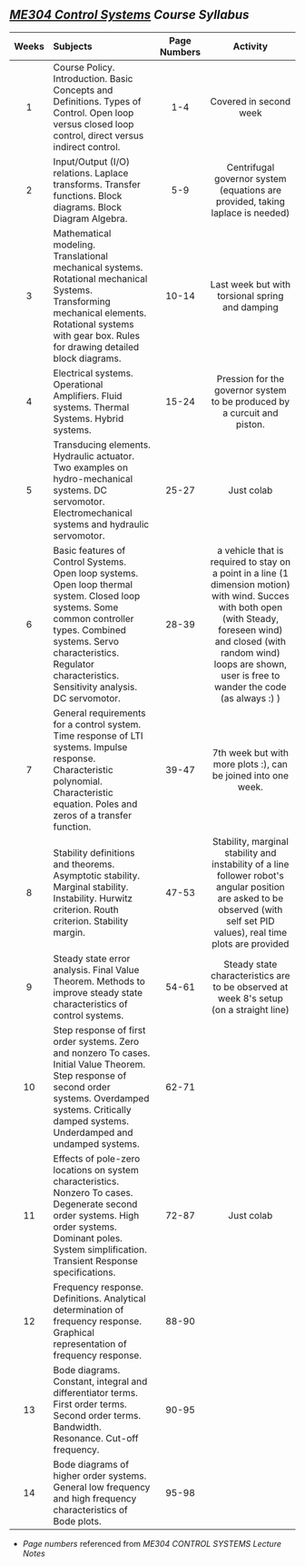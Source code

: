## _[ME304 Control Systems](https://catalog.metu.edu.tr/course.php?course_code=5690304) Course Syllabus_

| Weeks | Subjects | Page Numbers | Activity |
| :---: |:---------| :----------: | :-------:|
|   1   | Course Policy. Introduction. Basic Concepts and Definitions. Types of Control. Open loop versus closed loop control, direct versus indirect control.| 1-4 | Covered in second week  |
|   2   | Input/Output (I/O) relations. Laplace transforms. Transfer functions. Block diagrams. Block Diagram Algebra. | 5-9   |  Centrifugal governor system (equations are provided, taking laplace is needed)  |
|   3   | Mathematical modeling. Translational mechanical systems. Rotational mechanical Systems. Transforming mechanical elements. Rotational systems with gear box. Rules for drawing detailed block diagrams. | 10-14 |  Last week but with torsional spring and damping |
|   4   | Electrical systems. Operational Amplifiers. Fluid systems. Thermal Systems. Hybrid systems. | 15-24 | Pression for the governor system to be produced by a curcuit and piston.  |
|   5   | Transducing elements. Hydraulic actuator. Two examples on hydro-mechanical systems. DC servomotor. Electromechanical systems and hydraulic servomotor. | 25-27 |  Just colab  |
|   6   | Basic features of Control Systems. Open loop systems. Open loop thermal system. Closed loop systems. Some common controller types. Combined systems. Servo characteristics. Regulator characteristics. Sensitivity analysis. DC servomotor. | 28-39 | a vehicle that is required to stay on a point in a line (1 dimension motion) with wind. Succes with both open (with Steady, foreseen wind) and closed (with random wind) loops are shown, user is free to wander the code (as always :) ) |
|   7   | General requirements for a control system. Time response of LTI systems. Impulse response. Characteristic polynomial. Characteristic equation. Poles and zeros of a transfer function. | 39-47 |  7th week but with more plots :), can be joined into one week. |
|   8   | Stability definitions and theorems. Asymptotic stability. Marginal stability. Instability. Hurwitz criterion. Routh criterion. Stability margin. | 47-53 |  Stability, marginal stability and instability of a line follower robot's angular position are asked to be observed (with self set PID values), real time plots are provided |
|   9   | Steady state error analysis. Final Value Theorem. Methods to improve steady state characteristics of control systems. | 54-61|  Steady state characteristics are to be observed at week 8's setup (on a straight line)  |
|   10  | Step response of first order systems. Zero and nonzero To cases. Initial Value Theorem. Step response of second order systems. Overdamped systems. Critically damped systems. Underdamped and undamped systems. | 62-71 |   |
|   11  | Effects of pole-zero locations on system characteristics. Nonzero To cases. Degenerate second order systems. High order systems. Dominant poles. System simplification. Transient Response specifications. | 72-87 |  Just colab  |
|   12  | Frequency response. Definitions. Analytical determination of frequency response. Graphical representation of frequency response. | 88-90 |  |
|   13  | Bode diagrams. Constant, integral and differentiator terms. First order terms. Second order terms. Bandwidth. Resonance. Cut-off frequency. | 90-95 |   |
|   14  | Bode diagrams of higher order systems. General low frequency and high frequency characteristics of Bode plots. | 95-98 |    |

  - _Page numbers_ referenced from _ME304 CONTROL SYSTEMS Lecture Notes_
